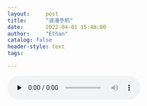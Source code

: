 ```yaml
---
layout:     post
title:      "浪漫手机"
date:       2022-04-01 15:40:00
author:     "Ethan"
catalog: false
header-style: text
tags:

---
```

<audio id="audio" controls="" preload="none">
      <source id="mp3" src="./music.mp3">
      </audio>